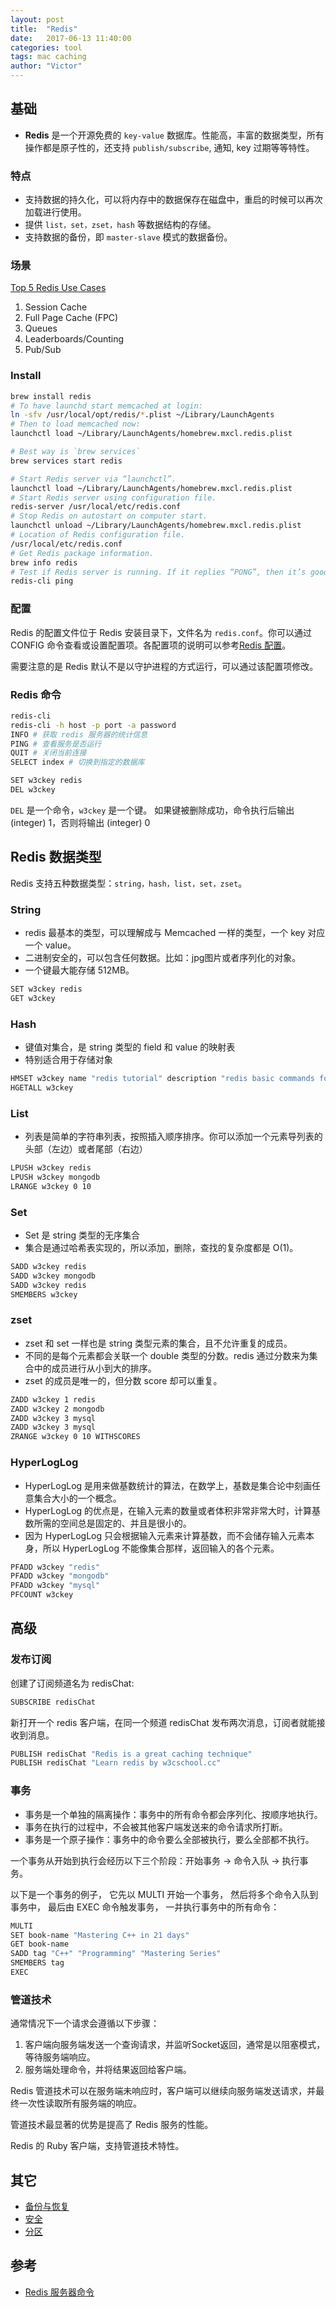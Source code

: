 ```yaml
---
layout: post
title:  "Redis"
date:   2017-06-13 11:40:00
categories: tool
tags: mac caching
author: "Victor"
---
```


## 基础

* **Redis** 是一个开源免费的 `key-value` 数据库。性能高，丰富的数据类型，所有操作都是原子性的，还支持 `publish/subscribe`, 通知, key 过期等等特性。

### 特点

* 支持数据的持久化，可以将内存中的数据保存在磁盘中，重启的时候可以再次加载进行使用。
* 提供 `list，set，zset，hash` 等数据结构的存储。
* 支持数据的备份，即 `master-slave` 模式的数据备份。

### 场景

[Top 5 Redis Use Cases](https://www.objectrocket.com/blog/how-to/top-5-redis-use-cases/)

1. Session Cache
2. Full Page Cache (FPC)
3. Queues
4. Leaderboards/Counting
5. Pub/Sub

### Install

```bash
brew install redis
# To have launchd start memcached at login:
ln -sfv /usr/local/opt/redis/*.plist ~/Library/LaunchAgents
# Then to load memcached now:
launchctl load ~/Library/LaunchAgents/homebrew.mxcl.redis.plist

# Best way is `brew services`
brew services start redis

# Start Redis server via “launchctl”.
launchctl load ~/Library/LaunchAgents/homebrew.mxcl.redis.plist
# Start Redis server using configuration file.
redis-server /usr/local/etc/redis.conf
# Stop Redis on autostart on computer start.
launchctl unload ~/Library/LaunchAgents/homebrew.mxcl.redis.plist
# Location of Redis configuration file.
/usr/local/etc/redis.conf
# Get Redis package information.
brew info redis
# Test if Redis server is running. If it replies “PONG”, then it’s good to go!
redis-cli ping
```

### 配置

Redis 的配置文件位于 Redis 安装目录下，文件名为 `redis.conf`。你可以通过 CONFIG 命令查看或设置配置项。各配置项的说明可以参考[Redis 配置](http://www.redis.net.cn/tutorial/3504.html)。

需要注意的是 Redis 默认不是以守护进程的方式运行，可以通过该配置项修改。

### Redis 命令

```bash
redis-cli
redis-cli -h host -p port -a password
INFO # 获取 redis 服务器的统计信息
PING # 查看服务是否运行
QUIT # 关闭当前连接
SELECT index # 切换到指定的数据库
```

```bash
SET w3ckey redis
DEL w3ckey
```

`DEL` 是一个命令，`w3ckey` 是一个键。 如果键被删除成功，命令执行后输出 (integer) 1，否则将输出 (integer) 0

## Redis 数据类型

Redis 支持五种数据类型：`string，hash，list，set，zset`。

### String

* redis 最基本的类型，可以理解成与 Memcached 一样的类型，一个 key 对应一个 value。
* 二进制安全的，可以包含任何数据。比如：jpg图片或者序列化的对象。
* 一个键最大能存储 512MB。

```bash
SET w3ckey redis
GET w3ckey
```

### Hash

* 键值对集合，是 string 类型的 field 和 value 的映射表
* 特别适合用于存储对象

```bash
HMSET w3ckey name "redis tutorial" description "redis basic commands for caching" likes 20 visitors 23000
HGETALL w3ckey
```

### List

* 列表是简单的字符串列表，按照插入顺序排序。你可以添加一个元素导列表的头部（左边）或者尾部（右边）

```bash
LPUSH w3ckey redis
LPUSH w3ckey mongodb
LRANGE w3ckey 0 10
```

### Set

* Set 是 string 类型的无序集合
* 集合是通过哈希表实现的，所以添加，删除，查找的复杂度都是 O(1)。

```bash
SADD w3ckey redis
SADD w3ckey mongodb
SADD w3ckey redis
SMEMBERS w3ckey
```

### zset

* zset 和 set 一样也是 string 类型元素的集合，且不允许重复的成员。
* 不同的是每个元素都会关联一个 double 类型的分数。redis 通过分数来为集合中的成员进行从小到大的排序。
* zset 的成员是唯一的，但分数 score 却可以重复。

```bash
ZADD w3ckey 1 redis
ZADD w3ckey 2 mongodb
ZADD w3ckey 3 mysql
ZADD w3ckey 3 mysql
ZRANGE w3ckey 0 10 WITHSCORES
```

### HyperLogLog

* HyperLogLog 是用来做基数统计的算法，在数学上，基数是集合论中刻画任意集合大小的一个概念。
* HyperLogLog 的优点是，在输入元素的数量或者体积非常非常大时，计算基数所需的空间总是固定的、并且是很小的。
* 因为 HyperLogLog 只会根据输入元素来计算基数，而不会储存输入元素本身，所以 HyperLogLog 不能像集合那样，返回输入的各个元素。

```bash
PFADD w3ckey "redis"
PFADD w3ckey "mongodb"
PFADD w3ckey "mysql"
PFCOUNT w3ckey
```

## 高级

### 发布订阅

创建了订阅频道名为 redisChat:

```bash
SUBSCRIBE redisChat
```

新打开一个 redis 客户端，在同一个频道 redisChat 发布两次消息，订阅者就能接收到消息。

```bash
PUBLISH redisChat "Redis is a great caching technique"
PUBLISH redisChat "Learn redis by w3cschool.cc"
```

### 事务

* 事务是一个单独的隔离操作：事务中的所有命令都会序列化、按顺序地执行。
* 事务在执行的过程中，不会被其他客户端发送来的命令请求所打断。
* 事务是一个原子操作：事务中的命令要么全部被执行，要么全部都不执行。

一个事务从开始到执行会经历以下三个阶段：开始事务 -> 命令入队 -> 执行事务。

以下是一个事务的例子， 它先以 MULTI 开始一个事务， 然后将多个命令入队到事务中， 最后由 EXEC 命令触发事务， 一并执行事务中的所有命令：

```bash
MULTI
SET book-name "Mastering C++ in 21 days"
GET book-name
SADD tag "C++" "Programming" "Mastering Series"
SMEMBERS tag
EXEC
```

### 管道技术

通常情况下一个请求会遵循以下步骤：

1. 客户端向服务端发送一个查询请求，并监听Socket返回，通常是以阻塞模式，等待服务端响应。
2. 服务端处理命令，并将结果返回给客户端。

Redis 管道技术可以在服务端未响应时，客户端可以继续向服务端发送请求，并最终一次性读取所有服务端的响应。

管道技术最显著的优势是提高了 Redis 服务的性能。

Redis 的 Ruby 客户端，支持管道技术特性。

## 其它

* [备份与恢复](http://www.redis.net.cn/tutorial/3519.html)
* [安全](http://www.redis.net.cn/tutorial/3520.html)
* [分区](http://www.redis.net.cn/tutorial/3524.html)

## 参考

* [Redis 服务器命令](http://www.redis.net.cn/tutorial/3518.html)
